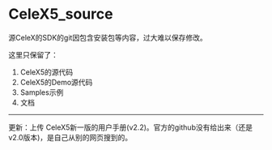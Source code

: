 # CeleX5_source
源CeleX的SDK的git因包含安装包等内容，过大难以保存修改。

这里只保留了：

1. CeleX5的源代码
2. CeleX5的Demo源代码
3. Samples示例
4. 文档

---

更新：上传 CeleX5新一版的用户手册(v2.2)。官方的github没有给出来（还是v2.0版本)，是自己从别的网页搜到的。

